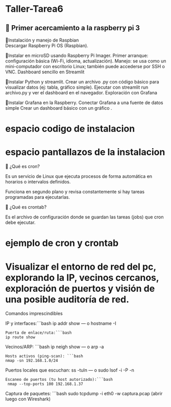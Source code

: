 # Taller-Tarea6
## 🍓 Primer acercamiento a la raspberry pi 3 

🧷Instalación y manejo de Raspbian            
Descargar Raspberry Pi OS (Raspbian).

🧷Instalar en microSD usando Raspberry Pi Imager.
Primer arranque: configuración básica (Wi-Fi, idioma, actualización).
Manejo: se usa como un mini-computador con escritorio Linux; también puede accederse por SSH o VNC.
Dashboard sencillo en Streamlit

🧷Instalar Python y streamlit.
Crear un archivo .py con código básico para visualizar datos (ej: tabla, gráfico simple).
Ejecutar con streamlit run archivo.py y ver el dashboard en el navegador.
Exploración con Grafana

🧷Instalar Grafana en la Raspberry.
Conectar Grafana a una fuente de datos simple 
Crear un dashboard básico con un gráfico .
 
 # espacio codigo de instalacion 

 # espacio pantallazos de la instalacion 


 📌 ¿Qué es cron?
  

Es un servicio de Linux que ejecuta procesos de forma automática en horarios o intervalos definidos.

Funciona en segundo plano y revisa constantemente si hay tareas programadas para ejecutarlas.


📌 ¿Qué es crontab?

Es el archivo de configuración donde se guardan las tareas (jobs) que cron debe ejecutar.

# ejemplo de cron y crontab
# Visualizar el entorno de red del pc, explorando la IP, vecinos cercanos, exploración de puertos y visión de una posible auditoría de red.

Comandos imprescindibles 

IP y interfaces:```bash
 ip addr show — o hostname -I
```
Puerta de enlace/ruta:```bash
ip route show
```
Vecinos/ARP:  ```bash
ip neigh show — o arp -a
```
Hosts activos (ping-scan): ```bash
nmap -sn 192.168.1.0/24
```
Puertos locales que escuchan: ss -tuln — o sudo lsof -i -P -n
```
Escaneo de puertos (tu host autorizado):```bash
 nmap --top-ports 100 192.168.1.37
```
Captura de paquetes: ```bash
sudo tcpdump -i eth0 -w captura.pcap (abrir luego con Wireshark)
```